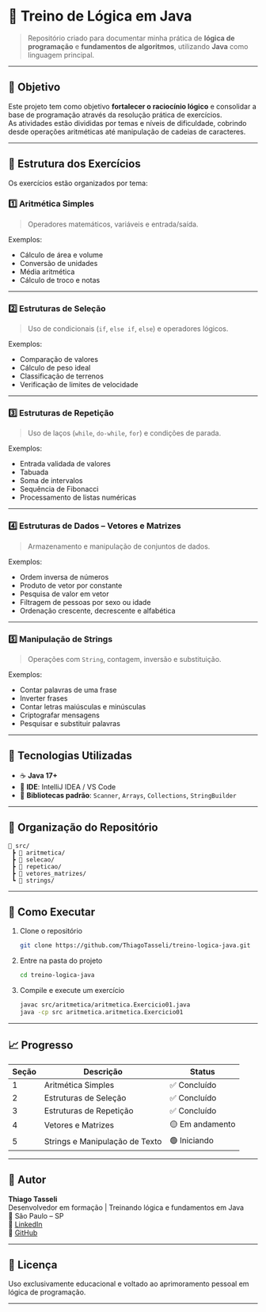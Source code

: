 # 🧠 Treino de Lógica em Java  

> Repositório criado para documentar minha prática de **lógica de programação** e **fundamentos de algoritmos**, utilizando **Java** como linguagem principal.

---

## 📘 Objetivo  

Este projeto tem como objetivo **fortalecer o raciocínio lógico** e consolidar a base de programação através da resolução prática de exercícios.  
As atividades estão divididas por temas e níveis de dificuldade, cobrindo desde operações aritméticas até manipulação de cadeias de caracteres.

---

## 🧩 Estrutura dos Exercícios  

Os exercícios estão organizados por tema:

### 1️⃣ Aritmética Simples
> Operadores matemáticos, variáveis e entrada/saída.

Exemplos:
- Cálculo de área e volume  
- Conversão de unidades  
- Média aritmética  
- Cálculo de troco e notas  

---

### 2️⃣ Estruturas de Seleção
> Uso de condicionais (`if`, `else if`, `else`) e operadores lógicos.

Exemplos:
- Comparação de valores  
- Cálculo de peso ideal  
- Classificação de terrenos  
- Verificação de limites de velocidade  

---

### 3️⃣ Estruturas de Repetição
> Uso de laços (`while`, `do-while`, `for`) e condições de parada.

Exemplos:
- Entrada validada de valores  
- Tabuada  
- Soma de intervalos  
- Sequência de Fibonacci  
- Processamento de listas numéricas  

---

### 4️⃣ Estruturas de Dados – Vetores e Matrizes
> Armazenamento e manipulação de conjuntos de dados.

Exemplos:
- Ordem inversa de números  
- Produto de vetor por constante  
- Pesquisa de valor em vetor  
- Filtragem de pessoas por sexo ou idade  
- Ordenação crescente, decrescente e alfabética  

---

### 5️⃣ Manipulação de Strings
> Operações com `String`, contagem, inversão e substituição.

Exemplos:
- Contar palavras de uma frase  
- Inverter frases  
- Contar letras maiúsculas e minúsculas  
- Criptografar mensagens  
- Pesquisar e substituir palavras  

---

## 🧮 Tecnologias Utilizadas

- ☕ **Java 17+**
- 🧰 **IDE**: IntelliJ IDEA / VS Code  
- 🧾 **Bibliotecas padrão**: `Scanner`, `Arrays`, `Collections`, `StringBuilder`

---

## 🧭 Organização do Repositório

```
📂 src/
 ┣ 📁 aritmetica/
 ┣ 📁 selecao/
 ┣ 📁 repeticao/
 ┣ 📁 vetores_matrizes/
 ┗ 📁 strings/
```

---

## 🚀 Como Executar

1. Clone o repositório  
   ```bash
   git clone https://github.com/ThiagoTasseli/treino-logica-java.git
   ```
2. Entre na pasta do projeto  
   ```bash
   cd treino-logica-java
   ```
3. Compile e execute um exercício  
   ```bash
   javac src/aritmetica/aritmetica.Exercicio01.java
   java -cp src aritmetica.aritmetica.Exercicio01
   ```

---

## 📈 Progresso  

| Seção | Descrição | Status |
|-------|------------|--------|
| 1 | Aritmética Simples | ✅ Concluído |
| 2 | Estruturas de Seleção | ✅ Concluído |
| 3 | Estruturas de Repetição | ✅ Concluído |
| 4 | Vetores e Matrizes | 🟡 Em andamento |
| 5 | Strings e Manipulação de Texto | 🟢 Iniciando |

---

## 💬 Autor  

**Thiago Tasseli**  
Desenvolvedor em formação | Treinando lógica e fundamentos em Java  
📍 São Paulo – SP  
💼 [LinkedIn](https://www.linkedin.com/in/thiagotasseli-tech)  
🐙 [GitHub](https://github.com/tasselii)

---

## 🧠 Licença  

Uso exclusivamente educacional e voltado ao aprimoramento pessoal em lógica de programação.

---
